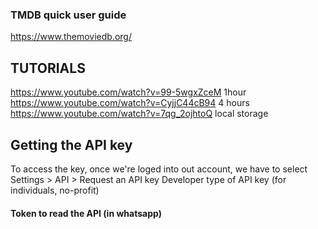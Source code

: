 ### TMDB quick user guide
https://www.themoviedb.org/

## TUTORIALS
https://www.youtube.com/watch?v=99-5wgxZceM 1hour
https://www.youtube.com/watch?v=CyjjC44cB94 4 hours
https://www.youtube.com/watch?v=7qg_2ojhtoQ local storage

## Getting the API key
To access the key, once we're loged into out account, we have to select     
    Settings > API > Request an API key
Developer type of API key (for individuals, no-profit)


 #### Token to read the  API (in whatsapp)
